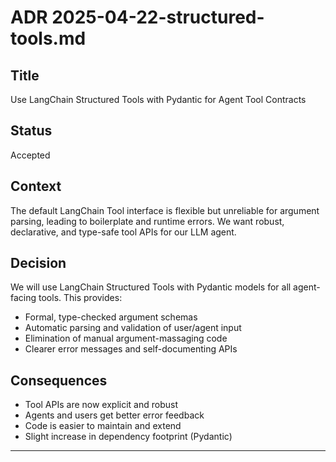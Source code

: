 # ADR 2025-04-22-structured-tools.md

## Title
Use LangChain Structured Tools with Pydantic for Agent Tool Contracts

## Status
Accepted

## Context
The default LangChain Tool interface is flexible but unreliable for argument parsing, leading to boilerplate and runtime errors. We want robust, declarative, and type-safe tool APIs for our LLM agent.

## Decision
We will use LangChain Structured Tools with Pydantic models for all agent-facing tools. This provides:

- Formal, type-checked argument schemas
- Automatic parsing and validation of user/agent input
- Elimination of manual argument-massaging code
- Clearer error messages and self-documenting APIs

## Consequences
- Tool APIs are now explicit and robust
- Agents and users get better error feedback
- Code is easier to maintain and extend
- Slight increase in dependency footprint (Pydantic)

---
